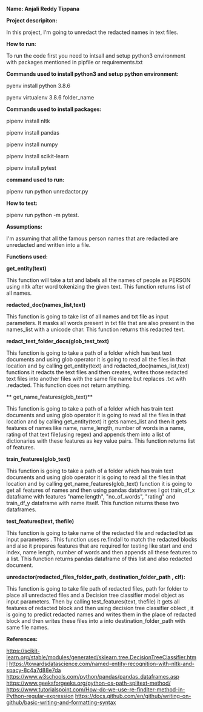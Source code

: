 **Name: Anjali Reddy Tippana**

**Project descripiton:**

In this project, I'm going to unredact the redacted names in text files.  

**How to run:**

To run the code first you need to intsall and setup python3 environment with packages mentioned in pipfile or requirements.txt

**Commands used to install python3 and setup python environment:**

pyenv install python 3.8.6

pyenv virtualenv 3.8.6 folder_name

**Commands used to install packages:**

pipenv install nltk

pipenv install pandas  

pipenv install numpy

pipenv install scikit-learn

pipenv install pytest 

**command used to run:**

pipenv run python unredactor.py


**How to test:**

pipenv run python -m pytest.

**Assumptions:**

I'm assuming that all the famous person names that are redacted are unredacted and written into a file.


**Functions used:**

**get_entity(text)**
 
This function will take a txt and labels all the names of people as PERSON using nltk after word tokenizing the given text. This function returns list of all names.     

**redacted_doc(names_list,text)**

This function is going to take list of all names and txt file as input parameters. It masks all words present in txt file that are also present in the names_list with a unicode char. This function returns this redacted text.

**redact_test_folder_docs(glob_test_text)**

This function is going to take a path of a folder which has test text documents and using glob operator it is going to read all the files in that location and by calling  get_entity(text) and redacted_doc(names_list,text) functions it redacts the text files and then creates, writes those redacted text files into another files with the same file name but replaces .txt with .redacted. This function does not return anything. 

** get_name_features(glob_text)**

This function is going to take a path of a folder which has train text documents and using glob operator it is going to read all the files in that location and by calling  get_entity(text) it gets names_list and then it gets features of names like name, name_length, number of words in a name, rating of that text file(using regex) and appends them into a list of dictionaries with these features as key value pairs. This function returns list of features.

**train_features(glob_text)**

This function is going to take a path of a folder which has train text documents and using glob operator it is going to read all the files in that location and by calling get_name_features(glob_text) function it is going to get all features of names and then using pandas dataframes I got train_df_x dataframe with features "name length", "no_of_words", "rating" and train_df_y dataframe with name itself. This function returns these two dataframes.  

**test_features(text, thefile)** 

This function is going to take name of the redacted file and  redacted txt  as input parameters . This function uses re.findall to match the redacted blocks and also it prepares features that are required for testing like start and end index, name length, number of words and then appends all these features to a list. This function returns pandas dataframe of this list and also redacted document.    

**unredactor(redacted_files_folder_path, destination_folder_path , clf):**

This function is going to take file path of redacted files, path for folder to place all unredacted files and a Decision tree classifier model object as input parameters. Then by calling test_features(text, thefile) it gets all features of redacted block and then using decision tree classifier oblect , it is going to predict redacted names and writes them in the place of redacted block and then writes these files into a into destination_folder_path with same file names.    
    

**References:**

https://scikit-learn.org/stable/modules/generated/sklearn.tree.DecisionTreeClassifier.html
https://towardsdatascience.com/named-entity-recognition-with-nltk-and-spacy-8c4a7d88e7da
https://www.w3schools.com/python/pandas/pandas_dataframes.asp
https://www.geeksforgeeks.org/python-os-path-splitext-method/
https://www.tutorialspoint.com/How-do-we-use-re-finditer-method-in-Python-regular-expression
https://docs.github.com/en/github/writing-on-github/basic-writing-and-formatting-syntax






